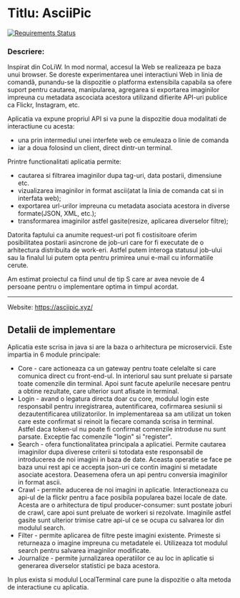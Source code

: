Titlu: AsciiPic
==============
[![Requirements Status](https://requires.io/github/micumatei/ascipic/requirements.svg?branch=master)](https://requires.io/github/micumatei/ascipic/requirements/?branch=master)

### Descriere:


Inspirat din CoLiW. 
In mod normal, accesul la Web se realizeaza pe baza unui browser. 
Se doreste experimentarea unei interactiuni Web in linia de comandă, punandu-se la dispozitie o platforma 
extensibila capabila sa ofere suport pentru cautarea, manipularea, agregarea si exportarea imaginilor 
impreuna cu metadata ascociata acestora utilizand difierite API-uri publice ca Flickr, Instagram, etc.

Aplicatia va expune propriul API si va pune la dispozitie doua modalitati de interactiune cu acesta: 
  - una prin intermediul unei interfete web ce emuleaza o linie de comanda
  - iar a doua folosind un client, direct dintr-un terminal.

Printre functionalitati aplicatia permite:
  - cautarea si filtrarea imaginilor dupa tag-uri, data postarii, dimensiune etc.
  - vizualizarea imaginilor in format ascii(atat la linia de comanda cat si in interfata web);
  - exportarea url-urilor impreuna cu metadata asociata acestora in diverse formate(JSON, XML, etc.);
  - transformarea imaginilor astfel gasite(resize, aplicarea diverselor filtre);

Datorita faptului ca anumite request-uri pot fi costisitoare oferim posibilitatea postarii asincrone de job-uri 
care for fi executate de o arhitectura distribuita de work-eri.
Astfel putem interoga statusul job-ului sau la finalul lui putem opta pentru primirea unui e-mail cu informatiile cerute.


Am estimat proiectul ca fiind unul de tip S care ar avea nevoie de 4 persoane pentru o implementare optima in timpul acordat.

---

Website: https://asciipic.xyz/


Detalii de implementare
-----------
Aplicatia este scrisa in java si are la baza o arhitectura pe microservicii. Este impartia in 6 module principale:
 - Core - care actioneaza ca un gateway pentru toate celelalte si care comunica direct cu front-end-ul. In interiorul sau sunt preluate si parsate toate comenzile din terminal. Apoi sunt facute apelurile necesare pentru a obtine rezultate, care ulterior sunt afisate in terminal.
 - Login - avand o legatura directa doar cu core, modulul login este responsabil pentru inregistrarea, autentificarea, cofirmarea sesiunii si dezautentificarea utilizatorilor. In implementareaa sa am utilizat un token care este confirmat si reinoit la fiecare comanda scrisa in terminal. Astfel daca token-ul nu poate fi confirmat comenzile introduse nu sunt parsate. Exceptie fac comenzile "login" si "register".
 - Search - ofera functionalitatea principala a aplicatiei. Permite cautarea imaginilor dupa diverese criterii si totodata este responsabil de introducerea de noi imagini in baza de date. Aceasta operatie se face pe baza unui rest api ce accepta json-uri ce contin imagini si metadate asociate acestora. Deasemena ofera un api pentru conversia imaginilor in format ascii.
 - Crawl - permite aducerea de noi imagini in aplicatie. Interactioneaza cu api-ul de la flickr pentru a face posibila popularea bazei locale de date. Acesta are o arhitectura de tipul producer-consumer: sunt postate joburi de crawl, care apoi sunt preluate de workeri si rezolvate. Imaginile astfel gasite sunt ulterior trimise catre api-ul ce se ocupa cu salvarea lor din modulul search.
 - Filter - permite aplicarea de filtre peste imagini existente. Primeste si returneaza o imagine impreuna cu metadatele ei. Utilizeaza tot modulul search pentru salvarea imaginilor modificate.
 - Journalize - permite jurnalizarea operatiilor ce au loc in aplicatie si generarea diverselor statistici pe baza acestora.
 
 In plus exista si modulul LocalTerminal care pune la dispozitie o alta metoda de interactiune cu aplicatia.



